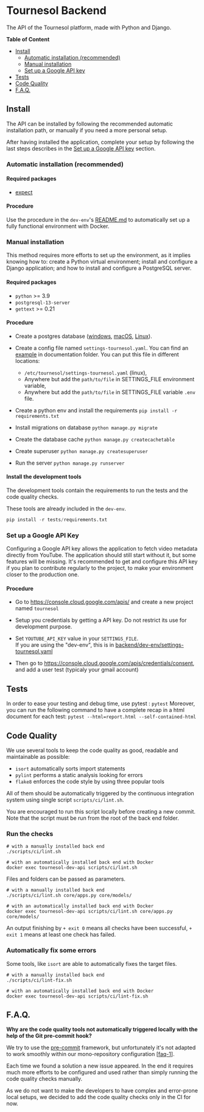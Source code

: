 # Tournesol Backend

The API of the Tournesol platform, made with Python and Django.

**Table of Content**

- [Install](#install)
  - [Automatic installation (recommended)](#automatic-installation-recommended)
  - [Manual installation](#manual-installation-advanced)
  - [Set up a Google API key](#set-up-a-google-api-key)
- [Tests](#tests)
- [Code Quality](#code-quality)
- [F.A.Q.](#faq)

## Install

The API can be installed by following the recommended automatic installation
path, or manually if you need a more personal setup.

After having installed the application, complete your setup by following the
last steps describes in the [Set up a Google API key](#set-up-a-google-api-key)
section.

### Automatic installation (recommended)

#### Required packages

- [expect](https://core.tcl-lang.org/expect/index)

#### Procedure

Use the procedure in the `dev-env`'s [README.md][dev-env-readme] to
automatically set up a fully functional environment with Docker.

### Manual installation

This method requires more efforts to set up the environment, as it implies
knowing how to: create a Python virtual environment; install and configure
a Django application; and how to install and configure a PostgreSQL server.

#### Required packages

- `python` >= 3.9
- `postgresql-13-server`
- `gettext` >= 0.21

#### Procedure

- Create a postgres
  database ([windows](https://www.postgresqltutorial.com/install-postgresql/),
  [macOS](https://www.postgresqltutorial.com/install-postgresql-macos/),
  [Linux](https://www.postgresqltutorial.com/install-postgresql-linux/)).

- Create a config file named `settings-tournesol.yaml`. You can find an
  [example](backend/documentation/settings-tournesol.yaml) in documentation
  folder. You can put this file in different locations:
    - `/etc/tournesol/settings-tournesol.yaml` (linux),
    - Anywhere but add the `path/to/file` in SETTINGS_FILE environment
      variable,
    - Anywhere but add the `path/to/file` in SETTINGS_FILE variable `.env`
      file.

- Create a python env and install the requirements
  `pip install -r requirements.txt`

- Install migrations on database `python manage.py migrate`

- Create the database cache `python manage.py createcachetable`

- Create superuser `python manage.py createsuperuser`

- Run the server `python manage.py runserver`

#### Install the development tools

The development tools contain the requirements to run the tests and the code
quality checks.

These tools are already included in the `dev-env`.

```python
pip install -r tests/requirements.txt
```

### Set up a Google API Key

Configuring a Google API key allows the application to fetch video metadata
directly from YouTube. The application should still start without it, but some
features will be missing. It's recommended to get and configure this API key
if you plan to contribute regularly to the project, to make your environment
closer to the production one.

#### Procedure

* Go to https://console.cloud.google.com/apis/ and create a new project named `tournesol`

* Setup you credentials by getting a API key. Do not restrict its use for development purpose.

* Set `YOUTUBE_API_KEY` value in your `SETTINGS_FILE`.  
If you are using the "dev-env", this is in [backend/dev-env/settings-tournesol.yaml](./dev-env/settings-tournesol.yaml)

* Then go to https://console.cloud.google.com/apis/credentials/consent, and add a user test (typicaly your gmail account)

## Tests

In order to ease your testing and debug time, use pytest : `pytest`
Moreover, you can run the following command to have a complete recap in a html document for each test:
`pytest --html=report.html --self-contained-html`

## Code Quality

We use several tools to keep the code quality as good, readable and maintainable
as possible:
- `isort` automatically sorts import statements
- `pylint` performs a static analysis looking for errors
- `flake8` enforces the code style by using three popular tools

All of them should be automatically triggered by the continuous integration
system using single script `scripts/ci/lint.sh`.

You are encouraged to run this script locally before creating a new commit.
Note that the script must be run from the root of the back end folder.

### Run the checks

```shell
# with a manually installed back end
./scripts/ci/lint.sh

# with an automatically installed back end with Docker
docker exec tournesol-dev-api scripts/ci/lint.sh
```

Files and folders can be passed as parameters.

```shell
# with a manually installed back end
./scripts/ci/lint.sh core/apps.py core/models/

# with an automatically installed back end with Docker
docker exec tournesol-dev-api scripts/ci/lint.sh core/apps.py core/models/
```

An output finishing by `+ exit 0` means all checks have been successful,
`+ exit 1` means at least one check has failed.

### Automatically fix some errors

Some tools, like `isort` are able to automatically fixes the target files.

```shell
# with a manually installed back end
./scripts/ci/lint-fix.sh

# with an automatically installed back end with Docker
docker exec tournesol-dev-api scripts/ci/lint-fix.sh
```

## F.A.Q.

**Why are the code quality tools not automatically triggered locally with
the help of the Git pre-commit hook?**

We try to use the [pre-commit][pre-commit] framework, but unfortunately it's
not adapted to work smoothly within our mono-repository
configuration [[faq-1][faq-1]].

Each time we found a solution a new issue appeared. In the end it requires
much more efforts to be configured and used rather than simply running the
code quality checks manually.

As we do not want to make the developers to have complex and error-prone local
setups, we decided to add the code quality checks only in the CI for now.

[dev-env-readme]: https://github.com/tournesol-app/tournesol/blob/main/dev-env/README.md

[faq-1]: https://github.com/pre-commit/pre-commit/issues/466#issuecomment-531583187

[pre-commit]: https://pre-commit.com/
